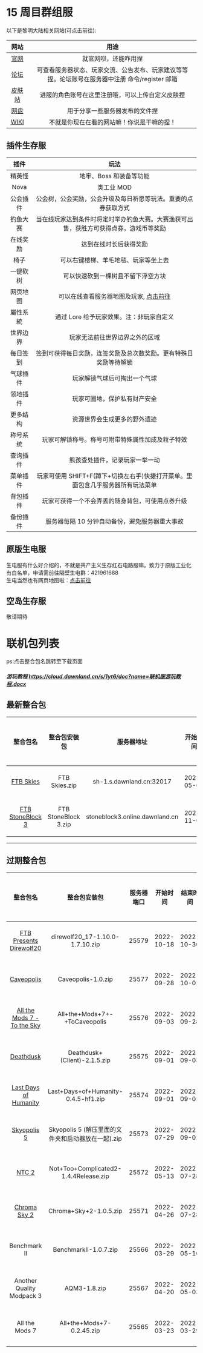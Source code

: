 # 15 周目群组服

以下是黎明大陆相关网站(可点击前往):

|                网站                |                          用途                           |
|:--------------------------------:|:-----------------------------------------------------:|
|    [官网](https://dawnland.cn)     |                      就官网呗，还能咋用捏                       |
|  [论坛](https://bbs.dawnland.cn)   | 可查看服务器状态、玩家交流、公告发布、玩家建议等等捏。论坛账号在服务器中注册 命令/register 邮箱 |
| [皮肤站](https://skin.dawnland.cn)  |               进服的角色账号在这里注册哦，可以上传自定义皮肤捏                |
| [网盘](https://cloud.dawnland.cn)  |                    用于分享一些服务器发布的文件捏                    |
| [WIKI](https://wiki.dawnland.cn) |                 不就是你现在在看的网站嘛！你说是干嘛的捏！                 |

## 插件生存服

|   插件   |                                          玩法                                          |
| :------: | :------------------------------------------------------------------------------------: |
|  精英怪  |                                地牢、Boss 和装备等功能                                 |
|   Nova   |                                       类工业 MOD                                       |
| 公会插件 |             公会树，公会奖励，公会升级及每日祈愿等玩法。重要的点券获取方式             |
| 钓鱼大赛 | 当在线玩家达到条件时将定时举办钓鱼大赛。大赛渔获可出售，获胜方可获得点券，游戏币等奖励 |
| 在线奖励 |                                 达到在线时长后获得奖励                                 |
|   椅子   |                          可以右键楼梯、羊毛地毯、玩家等坐上去                          |
| 一键砍树 |                           可以快速砍到一棵树且不留下浮空方块                           |
| 网页地图 |     可以在线查看服务器地图及玩家, [点击前往](https://survival-1.map.dawnland.cn/)      |
| 屬性系統 |                        通过 Lore 给予玩家效果。注：非玩家自定义                        |
| 世界边界 |                             玩家无法前往世界边界之外的区域                             |
| 每日签到 |            签到可获得每日奖励，连签奖励及总次数奖励。更有特殊日奖励等待解锁            |
| 气球插件 |                              玩家解锁气球后可掏出一个气球                              |
| 领地插件 |                              玩家可圈地，保护私有财产安全                              |
| 更多结构 |                              资源世界会生成更多的野外遗迹                              |
| 称号系统 |                    玩家可解锁称号。称号可附带特殊属性加成及粒子特效                    |
| 查询插件 |                             熊孩查处插件，记录玩家一举一动                             |
| 菜单插件 |    玩家可使用 SHIFT+F(蹲下+切换左右手)快捷打开菜单。里面包含几乎服务器所有玩法菜单     |
| 背包插件 |                    玩家可获得一个不会弄丢的随身背包，可使用点券升级                    |
| 备份插件 |                     服务器每隔 10 分钟自动备份，避免服务器重大事故                     |

## 原版生电服

生电服有什么好介绍的，不就是共产主义生存红石电路服嘛。致力于原版工业化  
有白名单，申请需前往隔壁生电群：421961688  
生电当然也有网页地图啦：[点击前往](https://redstone.map.dawnland.cn/)

## 空岛生存服

敬请期待

# 联机包列表

ps:点击整合包名跳转至下载页面

##### 游玩教程 https://cloud.dawnland.cn/s/1yt6/doc?name=联机服游玩教程.docx

## 最新整合包

|                       整合包名                        |     整合包安装包     |           服务器地址           |  开始时间  |  结束时间  |                服务器状态                 | 结束原因 |
| :---------------------------------------------------: | :------------------: | :----------------------------: | :--------: | :--------: | :---------------------------------------: | :------: |
| [FTB Skies](https://alist.dawnland.cn/d/%E9%98%BF%E9%87%8C%E4%BA%91%E7%9B%98Open/FTB%20Skies.zip) | FTB Skies.zip | sh-1.s.dawnland.cn:32017 | 2023-05-04 |  | <font color=#008000 size=4 >运行中</font> |  |
| [FTB StoneBlock 3](https://cloud.dawnland.cn/s/XG7uG) | FTB StoneBlock 3.zip | stoneblock3.online.dawnland.cn | 2022-11-09 | 2023-01-17 | <font color=#FF3030 size=4 >已结束</font> | 无人玩耍 |

---

## 过期整合包

|                            整合包名                             |                    整合包安装包                    | 服务器端口 |  开始时间  |  结束时间  |                服务器状态                 | 结束原因 |
| :-------------------------------------------------------------: | :------------------------------------------------: | :--------: | :--------: | :--------: | :---------------------------------------: | :------: |
|  [FTB Presents Direwolf20](https://cloud.dawnland.cn/s/r44h2)   |          direwolf20_17-1.10.0-1.7.10.zip           |   25579    | 2022-10-18 | 2022-10-30 | <font color=#FF3030 size=4 >已结束</font> | 无人玩耍 |
|         [Caveopolis](https://cloud.dawnland.cn/s/y7TA)          |                 Caveopolis-1.0.zip                 |   25577    | 2022-09-28 | 2022-10-01 | <font color=#FF3030 size=4 >已结束</font> | 无人玩耍 |
| [All the Mods 7 - To the Sky](https://cloud.dawnland.cn/s/Vrtj) |           All+the+Mods+7+-+ToCaveopolis            |   25576    | 2022-09-03 | 2022-09-28 | <font color=#FF3030 size=4 >已结束</font> | 无人玩耍 |
|          [Deathdusk](https://cloud.dawnland.cn/s/YJi4)          |            Deathdusk+(Client)-2.1.5.zip            |   25575    | 2022-09-01 | 2022-09-03 | <font color=#FF3030 size=4 >已结束</font> | 进人即崩 |
|    [Last Days of Humanity](https://cloud.dawnland.cn/s/bZCK)    |        Last+Days+of+Humanity-0.4.5-hf1.zip         |   25574    | 2022-09-01 | 2022-09-01 | <font color=#FF3030 size=4 >已结束</font> | 极致受苦 |
|         [Skyopolis 5](https://cloud.dawnland.cn/s/N4fR)         | Skyopolis 5 (解压里面的文件夹和启动器放在一起).zip |   25573    | 2022-07-29 | 2022-09-01 | <font color=#FF3030 size=4 >已结束</font> | 无人玩耍 |
|            [NTC 2](https://cloud.dawnland.cn/s/EzcK)            |       Not+Too+Complicated2-1.4.4Release.zip        |   25572    | 2022-05-13 | 2022-07-28 | <font color=#FF3030 size=4 >已结束</font> | 不记得了 |
|        [Chroma Sky 2](https://cloud.dawnland.cn/s/jdhj)         |               Chroma+Sky+2-1.0.5.zip               |   25571    | 2022-04-26 | 2022-07-28 | <font color=#FF3030 size=4 >已结束</font> | 不记得了 |
|                          Benchmark II                           |               BenchmarkII-1.0.7.zip                |   25566    | 2022-03-29 | 2022-05-10 | <font color=#FF3030 size=4 >已结束</font> | 不记得了 |
|                    Another Quality Modpack 3                    |                    AQM3-1.8.zip                    |   25567    | 2022-04-20 | 2022-05-03 | <font color=#FF3030 size=4 >已结束</font> | 不记得了 |
|                         All the Mods 7                          |             All+the+Mods+7-0.2.45.zip              |   25565    | 2022-03-23 | 2022-03-29 | <font color=#FF3030 size=4 >已结束</font> | 不记得了 |
